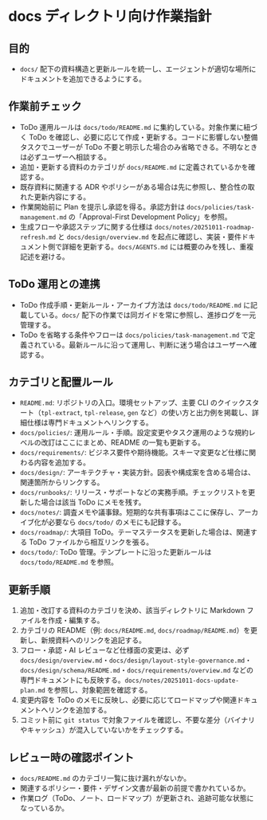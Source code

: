 # docs ディレクトリ向け作業指針

## 目的
- `docs/` 配下の資料構造と更新ルールを統一し、エージェントが適切な場所にドキュメントを追加できるようにする。

## 作業前チェック
- ToDo 運用ルールは `docs/todo/README.md` に集約している。対象作業に紐づく ToDo を確認し、必要に応じて作成・更新する。コードに影響しない整備タスクでユーザーが ToDo 不要と明示した場合のみ省略できる。不明なときは必ずユーザーへ相談する。
- 追加・更新する資料のカテゴリが `docs/README.md` に定義されているかを確認する。
- 既存資料に関連する ADR やポリシーがある場合は先に参照し、整合性の取れた更新内容にする。
- 作業開始前に Plan を提示し承認を得る。承認方針は `docs/policies/task-management.md` の「Approval-First Development Policy」を参照。
- 生成フローや承認ステップに関する仕様は `docs/notes/20251011-roadmap-refresh.md` と `docs/design/overview.md` を起点に確認し、実装・要件ドキュメント側で詳細を更新する。`docs/AGENTS.md` には概要のみを残し、重複記述を避ける。

## ToDo 運用との連携
- ToDo 作成手順・更新ルール・アーカイブ方法は `docs/todo/README.md` に記載している。`docs/` 配下の作業では同ガイドを常に参照し、進捗ログを一元管理する。
- ToDo を省略する条件やフローは `docs/policies/task-management.md` で定義されている。最新ルールに沿って運用し、判断に迷う場合はユーザーへ確認する。

## カテゴリと配置ルール
- `README.md`: リポジトリの入口。環境セットアップ、主要 CLI のクイックスタート（`tpl-extract`, `tpl-release`, `gen` など）の使い方と出力例を掲載し、詳細仕様は専門ドキュメントへリンクする。
- `docs/policies/`: 運用ルール・手順。設定変更やタスク運用のような規約レベルの改訂はここにまとめ、README の一覧も更新する。
- `docs/requirements/`: ビジネス要件や期待機能。スキーマ変更など仕様に関わる内容を追加する。
- `docs/design/`: アーキテクチャ・実装方針。図表や構成案を含める場合は、関連箇所からリンクする。
- `docs/runbooks/`: リリース・サポートなどの実務手順。チェックリストを更新した場合は該当 ToDo にメモを残す。
- `docs/notes/`: 調査メモや議事録。短期的な共有事項はここに保存し、アーカイブ化が必要なら `docs/todo/` のメモにも記録する。
- `docs/roadmap/`: 大項目 ToDo。テーマステータスを更新した場合は、関連する ToDo ファイルから相互リンクを張る。
- `docs/todo/`: ToDo 管理。テンプレートに沿った更新ルールは `docs/todo/README.md` を参照。

## 更新手順
1. 追加・改訂する資料のカテゴリを決め、該当ディレクトリに Markdown ファイルを作成・編集する。
2. カテゴリの README（例: `docs/README.md`, `docs/roadmap/README.md`）を更新し、新規資料へのリンクを追記する。
3. フロー・承認・AI レビューなど仕様面の変更は、必ず `docs/design/overview.md`・`docs/design/layout-style-governance.md`・`docs/design/schema/README.md`・`docs/requirements/overview.md` などの専門ドキュメントにも反映する。`docs/notes/20251011-docs-update-plan.md` を参照し、対象範囲を確認する。
4. 変更内容を ToDo のメモに反映し、必要に応じてロードマップや関連ドキュメントへリンクを追加する。
5. コミット前に `git status` で対象ファイルを確認し、不要な差分（バイナリやキャッシュ）が混入していないかをチェックする。

## レビュー時の確認ポイント
- `docs/README.md` のカテゴリ一覧に抜け漏れがないか。
- 関連するポリシー・要件・デザイン文書が最新の前提で書かれているか。
- 作業ログ（ToDo、ノート、ロードマップ）が更新され、追跡可能な状態になっているか。
